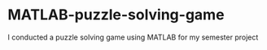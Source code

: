 # MATLAB-puzzle-solving-game
I conducted a puzzle solving game using MATLAB for my semester project
